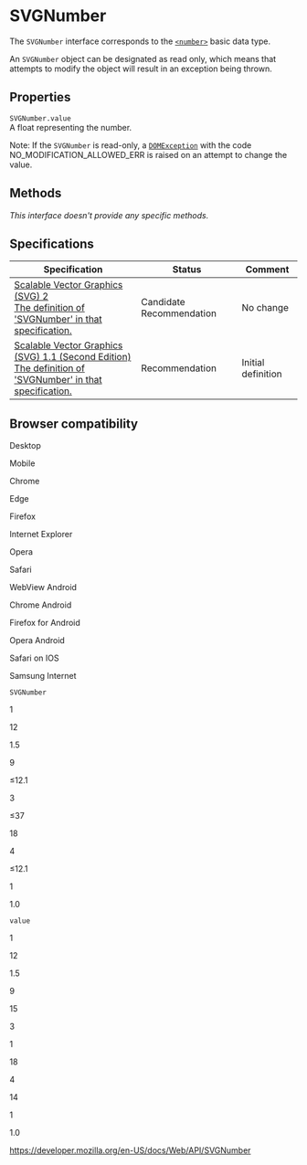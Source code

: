 SVGNumber
=========

The `SVGNumber` interface corresponds to the [`<number>`](https://developer.mozilla.org/en-US/docs/Web/CSS/number) basic data type.

An `SVGNumber` object can be designated as read only, which means that attempts to modify the object will result in an exception being thrown.

Properties
----------

<span class="page-not-created">`SVGNumber.value`</span>  
A float representing the number.

Note: If the `SVGNumber` is read-only, a [`DOMException`](domexception) with the code NO\_MODIFICATION\_ALLOWED\_ERR is raised on an attempt to change the value.

Methods
-------

*This interface doesn't provide any specific methods.*

Specifications
--------------

<table><thead><tr class="header"><th>Specification</th><th>Status</th><th>Comment</th></tr></thead><tbody><tr class="odd"><td><a href="https://svgwg.org/svg2-draft/types.html#InterfaceSVGNumber">Scalable Vector Graphics (SVG) 2<br />
<span class="small">The definition of 'SVGNumber' in that specification.</span></a></td><td><span class="spec-cr">Candidate Recommendation</span></td><td>No change</td></tr><tr class="even"><td><a href="https://www.w3.org/TR/SVG11/types.html#InterfaceSVGNumber">Scalable Vector Graphics (SVG) 1.1 (Second Edition)<br />
<span class="small">The definition of 'SVGNumber' in that specification.</span></a></td><td><span class="spec-rec">Recommendation</span></td><td>Initial definition</td></tr></tbody></table>

Browser compatibility
---------------------

Desktop

Mobile

Chrome

Edge

Firefox

Internet Explorer

Opera

Safari

WebView Android

Chrome Android

Firefox for Android

Opera Android

Safari on IOS

Samsung Internet

`SVGNumber`

1

12

1.5

9

≤12.1

3

≤37

18

4

≤12.1

1

1.0

`value`

1

12

1.5

9

15

3

1

18

4

14

1

1.0

<a href="https://developer.mozilla.org/en-US/docs/Web/API/SVGNumber" class="_attribution-link">https://developer.mozilla.org/en-US/docs/Web/API/SVGNumber</a>
